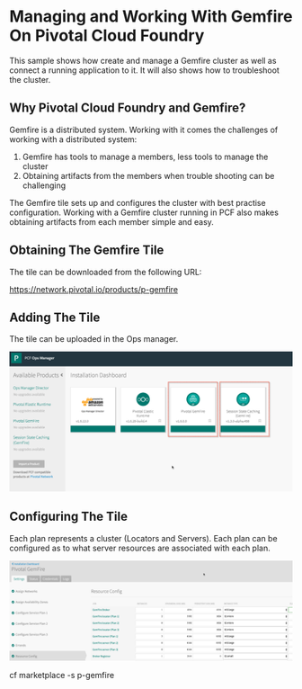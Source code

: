 # Managing and Working With Gemfire On Pivotal Cloud Foundry

This sample shows how create and manage a Gemfire cluster as well as connect a running application to it. It will also shows how to troubleshoot the cluster.


## Why Pivotal Cloud Foundry and Gemfire?

Gemfire is a distributed system. Working with it comes the challenges of working with a distributed system:

1. Gemfire has tools to manage a members, less tools to manage the cluster
2. Obtaining artifacts from the members when trouble shooting can be challenging

The Gemfire tile sets up and configures the cluster with best practise configuration. Working with a Gemfire cluster running in PCF also makes obtaining artifacts from each member simple and easy.

## Obtaining The Gemfire Tile

The tile can be downloaded from the following URL:

https://network.pivotal.io/products/p-gemfire

## Adding The Tile

The tile can be uploaded in the Ops manager.

![Tiles In Ops Manager](tiles-ops-manager.png)

## Configuring The Tile

Each plan represents a cluster (Locators and Servers). Each plan can be configured as to what server resources are associated with each plan.

![Configuring The Tile](gemfire-plan-configure.png)



cf marketplace -s p-gemfire
